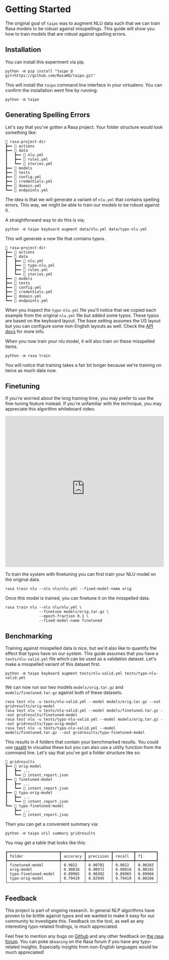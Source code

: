 # Getting Started

The original goal of `taipo` was to augment NLU data such that we can train
Rasa models to be robust against misspellings. This guide will show you how
to train models that are robust against spelling errors.

## Installation

You can install this experiment via pip.

```
python -m pip install "taipo @ git+https://github.com/RasaHQ/taipo.git"
```

This will install the `taipo` command line interface in your virtualenv.
You can confirm the installation went fine by running:

```
python -m taipo
```

## Generating Spelling Errors

Let's say that you've gotten a Rasa project. Your folder
structure would look something like:

```
📂 rasa-project-dir
┣━━ 📂 actions
┣━━ 📂 data
┃   ┣━━ 📄 nlu.yml
┃   ┣━━ 📄 rules.yml
┃   ┗━━ 📄 stories.yml
┣━━ 📂 models
┣━━ 📂 tests
┣━━ 📄 config.yml
┣━━ 📄 credentials.yml
┣━━ 📄 domain.yml
┗━━ 📄 endpoints.yml
```

The idea is that we will generate a variant of `nlu.yml` that contains spelling errors.
This way, we might be able to train our models to be robust against it.

A straightforward way to do this is via;

```
python -m taipo keyboard augment data/nlu.yml data/typo-nlu.yml
```

This will generate a new file that contains typos.

```
📂 rasa-project-dir
┣━━ 📂 actions
┣━━ 📂 data
┃   ┣━━ 📄 nlu.yml
┃   ┣━━ 📄 typo-nlu.yml
┃   ┣━━ 📄 rules.yml
┃   ┗━━ 📄 stories.yml
┣━━ 📂 models
┣━━ 📂 tests
┣━━ 📄 config.yml
┣━━ 📄 credentials.yml
┣━━ 📄 domain.yml
┗━━ 📄 endpoints.yml
```

When you inspect the `typo-nlu.yml` file you'll notice that we copied each
example from the original `nlu.yml` file but added some typos. These typos
are based on the keyboard layout. The base setting assumes the US layout but
you can configure some non-English layouts as well. Check the [API docs](../api/keyboard/) for
more info.

When you now train your nlu model, it will also train on these misspelled items.

```
python -m rasa train
```

You will notice that training takes a fair bit longer because we're training
on twice as much data now.

## Finetuning

If you're worried about the long training time, you may prefer to use the fine-tuning
feature instead. If you're unfamiliar with the technique, you may appreciate this
algorithm whiteboard video.

<iframe width="100%" height="480" src="https://www.youtube-nocookie.com/embed/FipRjQRaCz8" title="YouTube video player" frameborder="0" allow="accelerometer; autoplay; clipboard-write; encrypted-media; gyroscope; picture-in-picture" allowfullscreen></iframe>

To train the system with finetuning you can first train your NLU model on
the original data.

```
rasa train nlu --nlu nlu/nlu.yml --fixed-model-name orig
```

Once this model is trained, you can finetune it on the misspelled data.

```
rasa train nlu --nlu nlu/nlu.yml \
               --finetune models/orig.tar.gz \
               --epoch-fraction 0.1 \
               --fixed-model-name finetuned
```

## Benchmarking

Training against misspelled data is nice, but we'd also like to quantify the effect
that typos have on our system. This guide assumes that you have a `tests/nlu-valid.yml`
file which can be used as a validation dataset. Let's make a misspelled variant of this
dataset first.

```
python -m taipo keyboard augment tests/nlu-valid.yml tests/typo-nlu-valid.yml
```

We can now run our two models `models/orig.tar.gz` and `models/finetuned.tar.gz` against
both of these datasets.


```
rasa test nlu -u tests/nlu-valid.yml --model models/orig.tar.gz --out gridresults/orig-model
rasa test nlu -u tests/nlu-valid.yml --model models/finetuned.tar.gz --out gridresults/finetuned-model
rasa test nlu -u tests/typo-nlu-valid.yml --model models/orig.tar.gz --out gridresults/typo-orig-model
rasa test nlu -u tests/typo-nlu-valid.yml --model models/finetuned.tar.gz --out gridresults/typo-finetuned-model
```

This results in 4 folders that contain your benchmarked results. You could use
[rasalit](https://github.com/RasaHQ/rasalit#overview) to visualise these but you
can also use a utility function from the command line. Let's say that you've got
a folder structure like so:

```
📂 gridresults
┣━━ 📂 orig-model
┃   ┣━━ ...
┃   ┗━━ 📄 intent_report.json
┣━━ 📂 finetuned-model
┃   ┣━━ ...
┃   ┗━━ 📄 intent_report.json
┣━━ 📂 typo-orig-model
┃   ┣━━ ...
┃   ┗━━ 📄 intent_report.json
┗━━ 📂 typo-finetuned-model
    ┣━━ ...
    ┗━━ 📄 intent_report.json
```

Then you can get a convenient summary via:

```
python -m taipo util summary gridresults
```

You may get a table that looks like this:

```
┏━━━━━━━━━━━━━━━━━━━━━━━┳━━━━━━━━━━┳━━━━━━━━━━━┳━━━━━━━━━┳━━━━━━━━━┓
┃ folder                ┃ accuracy ┃ precision ┃ recall  ┃ f1      ┃
┡━━━━━━━━━━━━━━━━━━━━━━━╇━━━━━━━━━━╇━━━━━━━━━━━╇━━━━━━━━━╇━━━━━━━━━┩
│ finetuned-model       │ 0.9022   │ 0.90701   │ 0.9022  │ 0.90265 │
│ orig-model            │ 0.90018  │ 0.90972   │ 0.90018 │ 0.90192 │
│ typo-finetuned-model  │ 0.89965  │ 0.90302   │ 0.89965 │ 0.89984 │
│ typo-orig-model       │ 0.79419  │ 0.82945   │ 0.79419 │ 0.80266 │
└───────────────────────┴──────────┴───────────┴─────────┴─────────┘
```


## Feedback

This project is part of ongoing research. In general NLP algorithms have proven to be brittle
against typos and we wanted to make it easy for our community to investigate this. Feedback
on the tool, as well as any interesting typo-related findings, is much appreciated.

Feel free to mention any bugs on [Github](https://github.com/RasaHQ/taipo/issues/new) and any
other feedback on [the rasa forum](https://forum.rasa.com/). You can poke
`@koaning` on the Rasa forum if you have any typo-related insights. Especially insights from
non-English languages would be much appreciated!
